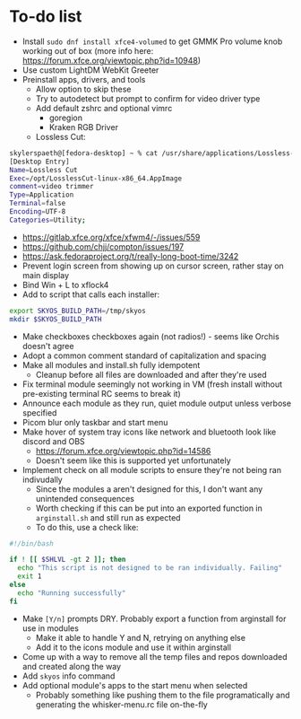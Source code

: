 # To-do list
- Install `sudo dnf install xfce4-volumed` to get GMMK Pro volume knob working out of box (more info here: https://forum.xfce.org/viewtopic.php?id=10948)
- Use custom LightDM WebKit Greeter
- Preinstall apps, drivers, and tools
	- Allow option to skip these
	- Try to autodetect but prompt to confirm for video driver type
  - Add default zshrc and optional vimrc
	- goregion
	- Kraken RGB Driver
  - Lossless Cut:
```bash
skylerspaeth@[fedora-desktop] ~ % cat /usr/share/applications/Lossless-Cut.desktop
[Desktop Entry]
Name=Lossless Cut
Exec=/opt/LosslessCut-linux-x86_64.AppImage
comment=video trimmer
Type=Application
Terminal=false
Encoding=UTF-8
Categories=Utility;
```
- https://gitlab.xfce.org/xfce/xfwm4/-/issues/559
- https://github.com/chjj/compton/issues/197
- https://ask.fedoraproject.org/t/really-long-boot-time/3242
- Prevent login screen from showing up on cursor screen, rather stay on main display
- Bind Win + L to xflock4
- Add to script that calls each installer:
```bash
export SKYOS_BUILD_PATH=/tmp/skyos
mkdir $SKYOS_BUILD_PATH
```
- Make checkboxes checkboxes again (not radios!) - seems like Orchis doesn't agree
- Adopt a common comment standard of capitalization and spacing
- Make all modules and install.sh fully idempotent
  - Cleanup before all files are downloaded and after they're used
- Fix terminal module seemingly not working in VM (fresh install without pre-existing terminal RC seems to break it)
- Announce each module as they run, quiet module output unless verbose specified
- Picom blur only taskbar and start menu
- Make hover of system tray icons like network and bluetooth look like discord and OBS
  - https://forum.xfce.org/viewtopic.php?id=14586
  - Doesn't seem like this is supported yet unfortunately
- Implement check on all module scripts to ensure they're not being ran indivudally
  - Since the modules a aren't designed for this, I don't want any unintended consequences
  - Worth checking if this can be put into an exported function in `arginstall.sh` and still run as expected
  - To do this, use a check like:
```bash
#!/bin/bash

if ! [[ $SHLVL -gt 2 ]]; then
  echo "This script is not designed to be ran individually. Failing"
  exit 1
else
  echo "Running successfully"
fi
```
- Make `[Y/n]` prompts DRY. Probably export a function from arginstall for use in modules
  - Make it able to handle Y and N, retrying on anything else
  - Add it to the icons module and use it within arginstall
- Come up with a way to remove all the temp files and repos downloaded and created along the way
- Add `skyos` info command
- Add optional module's apps to the start menu when selected
  - Probably something like pushing them to the file programatically and generating the whisker-menu.rc file on-the-fly
